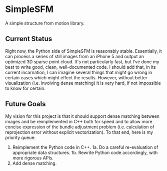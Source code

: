 # SimpleSFM
A simple structure from motion library.

## Current Status
Right now, the Python side of SimpleSFM is reasonably stable. Essentially, it can process a series of still images from an iPhone 5 and output an optimized 3D sparse point cloud. It's not particularly fast, but I've done my best to write good, clean, well-documented code. I should add that, in its current incarnation, I can imagine several things that might go wrong in certain cases which might effect the results. However, without better visualization (i.e. involving dense matching) it is very hard, if not impossible to know for certain.

## Future Goals
My vision for this project is that it should support dense matching between images and be reimplemented in C++ both for speed and to allow more concise expression of the bundle adjustment problem (i.e. calculation of reprojection error without explicit vectorization). To that end, here is my priority queue:

1. Reimplement the Python code in C++.
1a. Do a careful re-evaluation of appropriate data structures.
1b. Rewrite Python code accordingly, with more rigorous APIs.
4. Add dense matching.